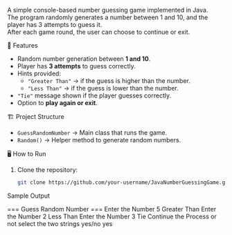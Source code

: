 A simple console-based number guessing game implemented in Java.  
The program randomly generates a number between 1 and 10, and the player has 3 attempts to guess it.  
After each game round, the user can choose to continue or exit.

📌 Features

- Random number generation between **1 and 10**.
- Player has **3 attempts** to guess correctly.
- Hints provided:
  - `"Greater Than"` → if the guess is higher than the number.
  - `"Less Than"` → if the guess is lower than the number.
- `"Tie"` message shown if the player guesses correctly.
- Option to **play again or exit**.

🏗️ Project Structure

- `GuessRandomNumber` → Main class that runs the game.
- `Random()` → Helper method to generate random numbers.

 🖥️ How to Run

1. Clone the repository:
   ```bash
   git clone https://github.com/your-username/JavaNumberGuessingGame.git

Sample Output

=== Guess Random Number ===
Enter the Number
5
Greater Than
Enter the Number
2
Less Than
Enter the Number
3
Tie
Continue the Process or not 
select the two strings yes/no
yes
